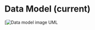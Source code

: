 # Data Model (current)

[![Data model image UML](http://www.plantuml.com/plantuml/proxy?fmt=svg&src=https://raw.githubusercontent.com/savoirfairelinux/santropol-feast/dev/docs/data_model/current_data_model.uml)
